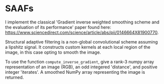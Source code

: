 # SAAFs

I implement the classical 'Gradient inverse weighted smoothing scheme and the evaluation of its performance' paper found here: https://www.sciencedirect.com/science/article/abs/pii/0146664X81900770.

Structural adaptive filtering is a non-global convolutional scheme assuming a lipshitz signal. It constructs custom kernels at each local region of the image, in this case opting to smooth the image.

To use the function `compute_inverse_gradient`, give a rank-3 numpy array representation of an image (RGB), an odd integered 'distance', and positive integer 'iterates'. A smoothed NumPy array representing the image is returned.
